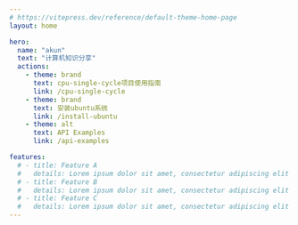 ```yaml
---
# https://vitepress.dev/reference/default-theme-home-page
layout: home

hero:
  name: "akun"
  text: "计算机知识分享"
  actions:
    - theme: brand
      text: cpu-single-cycle项目使用指南
      link: /cpu-single-cycle
    - theme: brand
      text: 安装ubuntu系统
      link: /install-ubuntu
    - theme: alt
      text: API Examples
      link: /api-examples

features:
  # - title: Feature A
  #   details: Lorem ipsum dolor sit amet, consectetur adipiscing elit
  # - title: Feature B
  #   details: Lorem ipsum dolor sit amet, consectetur adipiscing elit
  # - title: Feature C
  #   details: Lorem ipsum dolor sit amet, consectetur adipiscing elit
---
```


